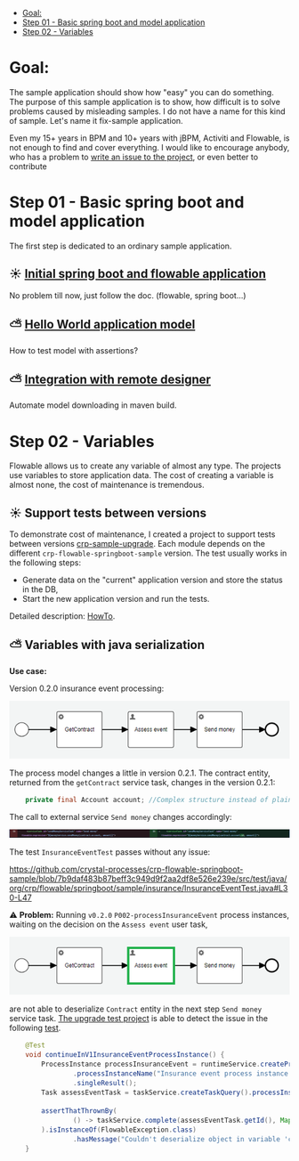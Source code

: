 <!-- TOC -->
* [Goal:](#goal)
* [Step 01 - Basic spring boot and model application](#step-01---basic-spring-boot-and-model-application)
* [Step 02 - Variables](#step-02---variables)
<!-- TOC -->

# Goal:
The sample application should show how "easy" you can do something. The purpose of this sample application is to show,
how difficult is to solve problems caused by misleading samples. I do not have a name for this kind of sample. 
Let's name it fix-sample application.

Even my 15+ years in BPM and 10+ years with jBPM, Activiti and Flowable, is not enough to find and cover everything. 
I would like to encourage anybody, who has a problem to [write an issue to the project](https://github.com/crystal-processes/crp-flowable-springboot-sample/issues), or even better to contribute 

# Step 01 - Basic spring boot and model application
The first step is dedicated to an ordinary sample application. 
## :sunny: [Initial spring boot and flowable application](docs/01_sample/01-initialApp.md)
No problem till now, just follow the doc. (flowable, spring boot...)
## :partly_sunny: [Hello World application model](docs/01_sample/02-helloWorld.md)
How to test model with assertions?
## :partly_sunny: [Integration with remote designer](docs/01_sample/03-designer.md)
Automate model downloading in maven build.

# Step 02 - Variables
Flowable allows us to create any variable of almost any type. The projects use variables to store application data. 
The cost of creating a variable is almost none, the cost of maintenance is tremendous. 
## :sunny: Support tests between versions
To demonstrate cost of maintenance, I created a project to support tests between versions [crp-sample-upgrade](https://github.com/crystal-processes/crp-sample-upgrade-test).
Each module depends on the different `crp-flowable-springboot-sample` version. The test usually works in the following steps:
- Generate data on the "current" application version and store the status in the DB,
- Start the new application version and run the tests.

Detailed description: [HowTo](https://github.com/crystal-processes/crp-sample-upgrade-test?tab=readme-ov-file#prerequisites). 

## :partly_sunny: Variables with java serialization
**Use case:**

Version 0.2.0 insurance event processing:

![insurance event process](docs/images/insuranceEventProcess.png)

The process model changes a little in version 0.2.1. The contract entity, returned from the `getContract` service task, 
changes in the version 0.2.1:
```java
    private final Account account; //Complex structure instead of plain String
```
The call to external service `Send money` changes accordingly:

![send money changes](docs/images/processInsuranceEvent-diff021.png)

The test `InsuranceEventTest` passes without any issue:

https://github.com/crystal-processes/crp-flowable-springboot-sample/blob/7b9daf483b87beff3c949d9f2aa2df8e526e239e/src/test/java/org/crp/flowable/springboot/sample/insurance/InsuranceEventTest.java#L30-L47

:warning: **Problem:**
Running `v0.2.0` `P002-processInsuranceEvent` process instances, waiting on the decision on the `Assess event` user task,

![insurance event process with Assess Event task highlighted](docs/images/insuranceEventProcess-AssessEvent.png)

are not able to deserialize `Contract` entity in the next step `Send money` service task.
[The upgrade test project](https://github.com/crystal-processes/crp-sample-upgrade-test) is able to detect the issue 
in the following [test](https://github.com/crystal-processes/crp-sample-upgrade-test/blob/main/release-0.2.1/src/test/java/org/crp/flowable/springboot/sample/upgrade/ContinueInV2InsuranceEventProcessTest.java#L30).

```java
    @Test
    void continueInV1InsuranceEventProcessInstance() {
        ProcessInstance processInsuranceEvent = runtimeService.createProcessInstanceQuery()
                .processInstanceName("Insurance event process instance from release 0.2.0")
                .singleResult();
        Task assessEventTask = taskService.createTaskQuery().processInstanceId(processInsuranceEvent.getId()).singleResult();

        assertThatThrownBy(
                () -> taskService.complete(assessEventTask.getId(), Map.of("amount", 5))
        ).isInstanceOf(FlowableException.class)
                .hasMessage("Couldn't deserialize object in variable 'contract'");
    }
```

